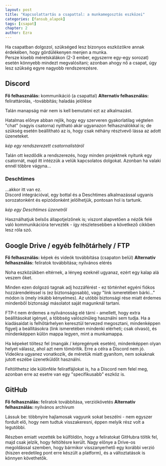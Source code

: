 ```yaml
---
layout: post
title: "Kapcsolattartás a csapattal: a munkamegosztás eszközei"
categories: [fansub_alapok]
tags: [csapat]
chapter: 2
author: Ezra
---
```


Ha csapatban dolgozol, szükséged lesz bizonyos eszközökre annak érdekében, hogy gördülékenyen menjen a munka.  
Persze kisebb méretskálákon (2-3 ember, egyszerre egy-egy sorozat) esetén könnyebb mindezt megvalósítani; azonban ahogy nő a csapat, úgy lesz szükség egyre nagyobb rendszerezésre.

## Discord
**Fő felhasználás:** kommunikáció (a csapattal)
**Alternatív felhasználás:** felirattárolás, -továbbítás; haladás jelölése

Talán manapság már nem is kell bemutatni ezt az alkalmazást.

Hatalmas előnye abban rejlik, hogy egy szerveren gyakorlatilag végtelen "chat" (vagyis csatorna) nyitható akár ugyanazon felhasználókkal is; de szükség esetén beállítható az is, hogy csak néhány résztvevő lássa az adott üzeneteket.

*kép egy rendszerezett csatornalistáról*

Talán ott kezdődik a rendszerezés, hogy minden projektnek nyitunk egy csatornát, majd itt intézzük a velük kapcsolatos dolgokat. Azonban ha valaki ennél többre vágyna...

### Deschtimes
...akkor itt van ez.  
Discord integrációval, egy bottal és a Deschtimes alkalmazással ugyanis sorozatonként és epizódonként jelölhetjük, pontosan hol is tartunk.

*kép egy Deschtimes üzenetről*

Használhatjuk belsős állapotjelzőnek is; viszont alapvetően a nézők felé való kommunikációra tervezték - így részletesebben a következő cikkben lesz róla szó.


## Google Drive / egyéb felhőtárhely / FTP
**Fő felhasználás:** képek és videók továbbítása (csapaton belül)
**Alternatív felhasználás:** feliratok továbbítása; nyilvános elérés

Noha eszközükben eltérnek, a lényeg ezeknél ugyanaz, ezért egy kalap alá veszem őket.

Minden ezen dolgozó tagnak adj hozzáférést - ez történhet egyéni fiókos hozzárendeléssel is (ez biztonságosabb), vagy "link ismeretében bárki..." módon is (mely inkább kényelmes). Az utóbbi biztonsági rése miatt érdemes mindenből biztonsági másolatot
saját magunknál tartani.

FTP-t nem érdemes a nyilvánosság elé tárni - amellett, hogy extra beállításokat igényel, a többség valószínűleg használni sem tudja.
Ha a kiadásaidat is felhőtárhelyen keresztül tervezed megosztani, mindenképpen figyelj a beállításokra (link ismeretében mindenki elérheti; csak olvasó), és mindenképpen külön mappa legyen, mint a munkamappa.

Ha képeket töltesz fel (mangák / képregények esetén), mindenképpen olyan helyet válassz, ahol azt nem tömörítik. Erre a célra a Discord nem jó. Videókra ugyanez vonatkozik, de méretük miatt gyanítom, nem sokaknak jutott eszébe üzenetküldőt használni.

Feltölthetsz ide különféle feliratfájlokat is, ha a Discord nem felel meg, azonban erre az esetre van egy "specifikusabb" eszköz is.


## GitHub
**Fő felhasználás:** feliratok továbbítása, verziókövetés
**Alternatív felhasználás:** nyilvános archívum

Lássuk be: többnyire hajlamosak vagyunk sokat beszélni - nem egyszer fordult elő, hogy nem tudtuk visszakeresni, éppen melyik rész volt a legutóbbi.

Részben emiatt vezették be külföldön, hogy a feliratokat GitHubra töltik fel, majd csak jelzik, hogy feltöltésre került. Nagy előnye a Drive-os megoldással szemben, hogy bármikor visszanyerhető egy korábbi verzió
(hiszen eredetileg pont erre készült a platform), és a változtatások is könnyen követhetők.